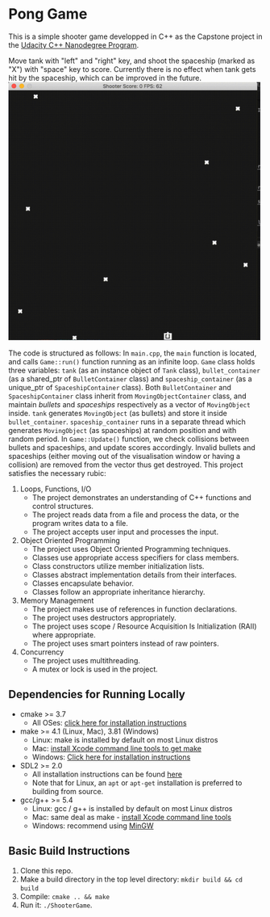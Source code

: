 # Pong Game

This is a simple shooter game developped in C++ as the Capstone project in the [Udacity C++ Nanodegree Program](https://www.udacity.com/course/c-plus-plus-nanodegree--nd213). 

Move tank with "left" and "right" key, and shoot the spaceship (marked as "X") with "space" key to score. Currently there is no effect when tank gets hit by the spaceship, which can be improved in the future.
<img src="img/play.gif" width="500"/>

The code is structured as follows:
In `main.cpp`, the `main` function is located, and calls `Game::run()` function running as an infinite loop. `Game` class holds three variables: `tank` (as an instance object of `Tank` class),  `bullet_container` (as a shared_ptr of `BulletContainer` class) and `spaceship_container` (as a unique_ptr of `SpaceshipContainer` class).  Both `BulletContainer` and `SpaceshipContainer` class inherit from `MovingObjectContainer` class, and maintain *bullets* and *spaceships* respectively as a vector of `MovingObject` inside. `tank` generates `MovingObject` (as bullets) and store it inside `bullet_container`. `spaceship_container` runs in a separate thread which generates `MovingObject` (as spaceships) at random position and with random period. In `Game::Update()` function, we check collisions between bullets and spaceships, and update scores accordingly. Invalid bullets and spaceships (either moving out of the visualisation window or having a collision) are removed from the vector thus get destroyed. 
This project satisfies the necessary rubic:
1. Loops, Functions, I/O
	- The project demonstrates an understanding of C++ functions and control structures.
	- The project reads data from a file and process the data, or the program writes data to a file.
	- The project accepts user input and processes the input.
2. Object Oriented Programming
	- The project uses Object Oriented Programming techniques.
	- Classes use appropriate access specifiers for class members.
	- Class constructors utilize member initialization lists.
	- Classes abstract implementation details from their interfaces.
	- Classes encapsulate behavior.
	- Classes follow an appropriate inheritance hierarchy.
3. Memory Management
	- The project makes use of references in function declarations.
	- The project uses destructors appropriately.
	- The project uses scope / Resource Acquisition Is Initialization (RAII) where appropriate.
	- The project uses smart pointers instead of raw pointers.
4. Concurrency
	- The project uses multithreading.
	- A mutex or lock is used in the project.

## Dependencies for Running Locally
* cmake >= 3.7
  * All OSes: [click here for installation instructions](https://cmake.org/install/)
* make >= 4.1 (Linux, Mac), 3.81 (Windows)
  * Linux: make is installed by default on most Linux distros
  * Mac: [install Xcode command line tools to get make](https://developer.apple.com/xcode/features/)
  * Windows: [Click here for installation instructions](http://gnuwin32.sourceforge.net/packages/make.htm)
* SDL2 >= 2.0
  * All installation instructions can be found [here](https://wiki.libsdl.org/Installation)
  * Note that for Linux, an `apt` or `apt-get` installation is preferred to building from source.
* gcc/g++ >= 5.4
  * Linux: gcc / g++ is installed by default on most Linux distros
  * Mac: same deal as make - [install Xcode command line tools](https://developer.apple.com/xcode/features/)
  * Windows: recommend using [MinGW](http://www.mingw.org/)

## Basic Build Instructions

1. Clone this repo.
2. Make a build directory in the top level directory: `mkdir build && cd build`
3. Compile: `cmake .. && make`
4. Run it: `./ShooterGame`.